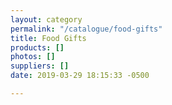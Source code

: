 ```yaml
---
layout: category
permalink: "/catalogue/food-gifts"
title: Food Gifts
products: []
photos: []
suppliers: []
date: 2019-03-29 18:15:33 -0500

---
```

